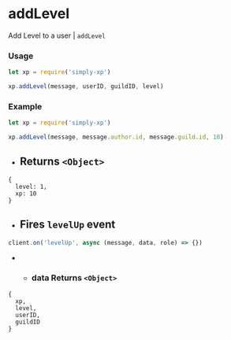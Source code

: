 # addLevel

Add Level to a user | `addLevel`

### Usage

```js
let xp = require('simply-xp')

xp.addLevel(message, userID, guildID, level)
```

### Example

```js
let xp = require('simply-xp')

xp.addLevel(message, message.author.id, message.guild.id, 10)
```

- ## Returns `<Object>`

```
{
  level: 1,
  xp: 10
}
```

- ## Fires `levelUp` event

```js
client.on('levelUp', async (message, data, role) => {})
```

- - ### data Returns `<Object>`

```
{
  xp,
  level,
  userID,
  guildID
}
```
